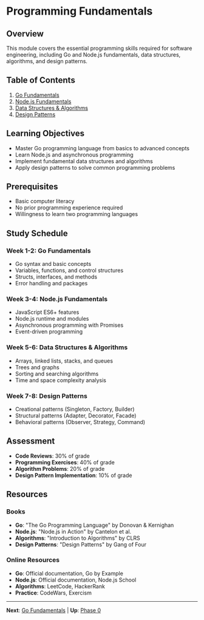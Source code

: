 # Programming Fundamentals

## Overview

This module covers the essential programming skills required for software engineering, including Go and Node.js fundamentals, data structures, algorithms, and design patterns.

## Table of Contents

1. [Go Fundamentals](go-fundamentals.md/)
2. [Node.js Fundamentals](nodejs-fundamentals.md/)
3. [Data Structures & Algorithms](dsa-questions-golang-nodejs.md/)
4. [Design Patterns](design-patterns.md/)

## Learning Objectives

- Master Go programming language from basics to advanced concepts
- Learn Node.js and asynchronous programming
- Implement fundamental data structures and algorithms
- Apply design patterns to solve common programming problems

## Prerequisites

- Basic computer literacy
- No prior programming experience required
- Willingness to learn two programming languages

## Study Schedule

### Week 1-2: Go Fundamentals
- Go syntax and basic concepts
- Variables, functions, and control structures
- Structs, interfaces, and methods
- Error handling and packages

### Week 3-4: Node.js Fundamentals
- JavaScript ES6+ features
- Node.js runtime and modules
- Asynchronous programming with Promises
- Event-driven programming

### Week 5-6: Data Structures & Algorithms
- Arrays, linked lists, stacks, and queues
- Trees and graphs
- Sorting and searching algorithms
- Time and space complexity analysis

### Week 7-8: Design Patterns
- Creational patterns (Singleton, Factory, Builder)
- Structural patterns (Adapter, Decorator, Facade)
- Behavioral patterns (Observer, Strategy, Command)

## Assessment

- **Code Reviews**: 30% of grade
- **Programming Exercises**: 40% of grade
- **Algorithm Problems**: 20% of grade
- **Design Pattern Implementation**: 10% of grade

## Resources

### Books
- **Go**: "The Go Programming Language" by Donovan & Kernighan
- **Node.js**: "Node.js in Action" by Cantelon et al.
- **Algorithms**: "Introduction to Algorithms" by CLRS
- **Design Patterns**: "Design Patterns" by Gang of Four

### Online Resources
- **Go**: Official documentation, Go by Example
- **Node.js**: Official documentation, Node.js School
- **Algorithms**: LeetCode, HackerRank
- **Practice**: CodeWars, Exercism

---

**Next**: [Go Fundamentals](go-fundamentals.md/) | **Up**: [Phase 0](README.md/)
